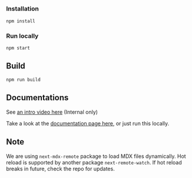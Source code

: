 ## 

### Installation

```
npm install
```

### Run locally
```
npm start
```

## Build

```
npm run build
```


## Documentations
See [an intro video here](https://drive.google.com/file/d/101WHV_CD4foyNtx5s1CbWQ2IjOQxjTD6/view?usp=sharing) (Internal only)

Take a look at the [documentation page here](https://jubilant-chainsaw-76c23428.pages.github.io/site/home), or just run this locally.


## Note

We are using `next-mdx-remote` package to load MDX files dynamically. Hot reload is supported by another package `next-remote-watch`. If hot reload breaks in future, check the repo for updates.
